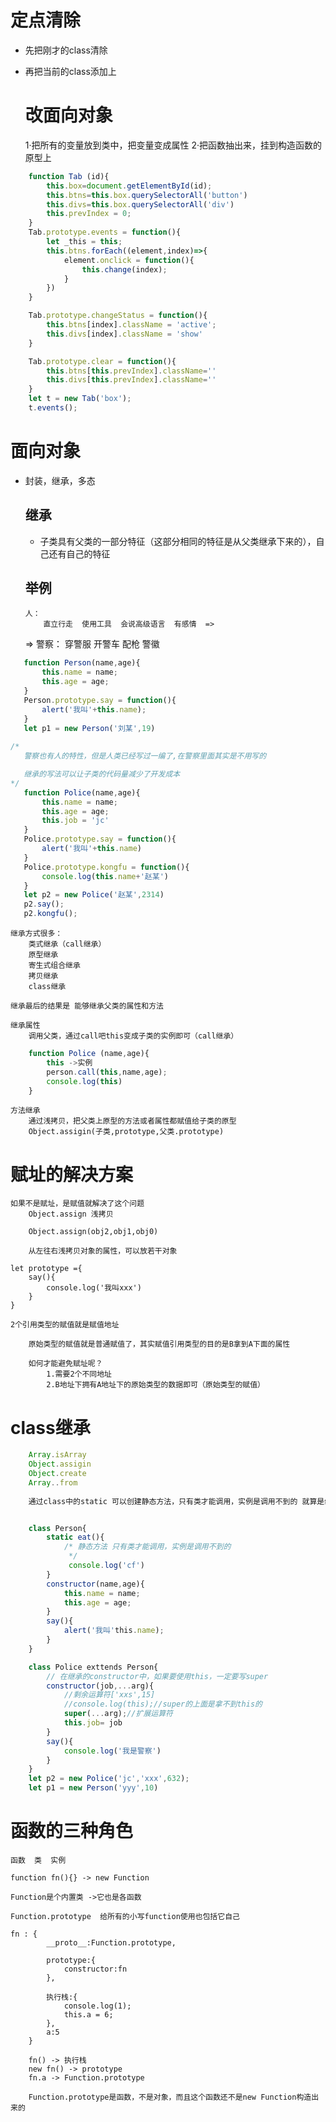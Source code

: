 # 定点清除
 -  先把刚才的class清除
 -  再把当前的class添加上

    # 改面向对象
    1·把所有的变量放到类中，把变量变成属性
    2·把函数抽出来，挂到构造函数的原型上
```js
    function Tab (id){
        this.box=document.getElementById(id);
        this.btns=this.box.querySelectorAll('button')
        this.divs=this.box.querySelectorAll('div')
        this.prevIndex = 0;
    }
    Tab.prototype.events = function(){
        let _this = this;
        this.btns.forEach((element,index)=>{
            element.onclick = function(){
                this.change(index);
            }
        })
    }

    Tab.prototype.changeStatus = function(){
        this.btns[index].className = 'active';
        this.divs[index].className = 'show'
    }

    Tab.prototype.clear = function(){
        this.btns[this.prevIndex].className=''
        this.divs[this.prevIndex].className=''
    }
    let t = new Tab('box');
    t.events();
```

# 面向对象
-   封装，继承，多态

    ## 继承
    - 子类具有父类的一部分特征（这部分相同的特征是从父类继承下来的），自己还有自己的特征

    ## 举例
        人：
            直立行走  使用工具  会说高级语言  有感情  =>
    =>  警察：
            穿警服  开警车  配枪 警徽

 ```js
    function Person(name,age){
        this.name = name;
        this.age = age;
    }
    Person.prototype.say = function(){
        alert('我叫'+this.name);
    }
    let p1 = new Person('刘某',19)
       
/* 
    警察也有人的特性，但是人类已经写过一编了,在警察里面其实是不用写的

    继承的写法可以让子类的代码量减少了开发成本      
*/
    function Police(name,age){
        this.name = name;
        this.age = age;
        this.job = 'jc'
    }
    Police.prototype.say = function(){
        alert('我叫'+this.name)
    }
    Police.prototype.kongfu = function(){
        console.log(this.name+'赵某')
    }
    let p2 = new Police('赵某',2314)
    p2.say();
    p2.kongfu();
 ```           
    继承方式很多：
        类式继承（call继承）
        原型继承
        寄生式组合继承
        拷贝继承
        class继承
    
    继承最后的结果是 能够继承父类的属性和方法

    继承属性
        调用父类，通过call吧this变成子类的实例即可（call继承）
```js 
    function Police (name,age){
        this ->实例
        person.call(this,name,age);
        console.log(this)
    }

```
    方法继承
        通过浅拷贝，把父类上原型的方法或者属性都赋值给子类的原型
        Object.assigin(子类,prototype,父类.prototype)

<!-- 
    function Person(name,age){
        this.name =name;
        this.age = age; 
    }
    Person.prototype.say = function(){]
        alert('我叫'+this.name)    
    }
    function Police(name,age){
        Person.call(this,name,age)
    }


    下面这种写法是不可取的，因为两个原型赋址了，修改A就会影响B
    Object.assign(police.prototype,
   Person.prototype); 
    

    Police.prototype.say = function(){
        alert('w s jc ')
    }
    let p2 = new Police('zy',12)
    let p = new Person('lc',21)
    p2.say()
    p.say()
   -->

   # 赋址的解决方案
    如果不是赋址，是赋值就解决了这个问题
        Object.assign 浅拷贝

        Object.assign(obj2,obj1,obj0)

        从左往右浅拷贝对象的属性，可以放若干对象

    let prototype ={
        say(){
            console.log('我叫xxx')
        }
    }

    2个引用类型的赋值就是赋值地址

        原始类型的赋值就是普通赋值了，其实赋值引用类型的目的是B拿到A下面的属性

        如何才能避免赋址呢？
            1.需要2个不同地址
            2.B地址下拥有A地址下的原始类型的数据即可（原始类型的赋值）

# class继承
```js
    Array.isArray
    Object.assigin
    Object.create
    Array..from
    
    通过class中的static 可以创建静态方法，只有类才能调用，实例是调用不到的 就算是继承，也只能是继承子类去调用 子类的实例是调用不到的


    class Person{
        static eat(){
            /* 静态方法 只有类才能调用，实例是调用不到的
             */
             console.log('cf')
        }
        constructor(name,age){
            this.name = name;
            this.age = age;
        }
        say(){
            alert('我叫'this.name);
        }
    }

    class Police exttends Person{
        // 在继承的constructor中，如果要使用this，一定要写super
        constructor(job,...arg){
            //剩余运算符['xxs',15]
            //console.log(this);//super的上面是拿不到this的
            super(...arg);//扩展运算符
            this.job= job
        }
        say(){
            console.log('我是警察')
        }
    }
    let p2 = new Police('jc','xxx',632);
    let p1 = new Person('yyy',10)
```

# 函数的三种角色

    函数  类  实例

    function fn(){} -> new Function

    Function是个内置类 ->它也是各函数

    Function.prototype  给所有的小写function使用也包括它自己

    fn : {
            __proto__:Function.prototype,

            prototype:{
                constructor:fn
            },

            执行栈:{
                console.log(1);
                this.a = 6;
            },
            a:5
        }

        fn() -> 执行栈
        new fn() -> prototype
        fn.a -> Function.prototype

        Function.prototype是函数，不是对象，而且这个函数还不是new Function构造出来的